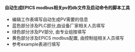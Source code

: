 #### 自动生成EPICS modbus相关pv的db文件及启动命令的脚本工具


- 编辑工作表填写自动生成PV需要的信息 
- 蓝色部分涉及PLC部分,由设备厂家相关人员填写 
- 绿色部分涉及PV部分, 由专业组按填写 
- 黄色部分涉及EPICS modbus配置, 由控制组相关人员填写 
- 参考example表进行填写

